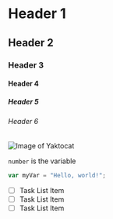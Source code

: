 # Header 1
## Header 2
### Header 3
#### Header 4
##### Header 5
###### Header 6

![Image of Yaktocat](https://octodex.github.com/images/yaktocat.png)

`number` is the variable
```  javascript
var myVar = "Hello, world!";
```

- [ ] Task List Item
- [ ] Task List Item
- [ ] Task List Item
